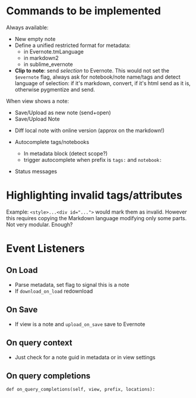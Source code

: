 # Commands to be implemented

Always available:

+ New empty note
+ Define a unified restricted format for metadata:
    * in Evernote.tmLanguage
    * in markdown2
    * in sublime_evernote
+ **Clip to note**: send *selection* to Evernote.
  This would not set the `$evernote` flag, always ask for notebook/note name/tags and detect language of selection: if it's markdown, convert, if it's html send as it is, otherwise pygmentize and send.

When view shows a note:

+ Save/Upload as new note (send+open)
+ Save/Upload Note
- Diff local note with online version (approx on the markdown!)

- Autocomplete tags/notebooks
    + In metadata block (detect scope?)
    + trigger autocomplete when prefix is `tags:` and `notebook:`

- Status messages

# Highlighting invalid tags/attributes

Example: `<style>...<div id="...">` would mark them as invalid.
However this requires copying the Markdown language modifying only some parts.
Not very modular. Enough?

# Event Listeners

## On Load

- Parse metadata, set flag to signal this is a note
- If `download_on_load` redownload

## On Save

+ If view is a note and `upload_on_save` save to Evernote

## On query context

+ Just check for a note guid in metadata or in view settings

## On query completions

    def on_query_completions(self, view, prefix, locations):